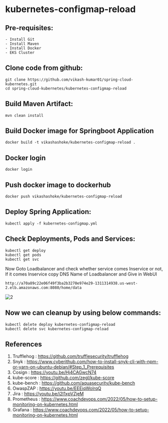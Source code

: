 # kubernetes-configmap-reload

Pre-requisites:
--------
    - Install Git
    - Install Maven
    - Install Docker
    - EKS Cluster
    
Clone code from github:
-------
    git clone https://github.com/vikash-kumar01/spring-cloud-kubernetes.git
    cd spring-cloud-kubernetes/kubernetes-configmap-reload
    
Build Maven Artifact:
-------
    mvn clean install
 
Build Docker image for Springboot Application
--------------
    docker build -t vikashashoke/kubernetes-configmap-reload .
  
Docker login
-------------
    docker login
    
Push docker image to dockerhub
-----------
    docker push vikashashoke/kubernetes-configmap-reload
    
Deploy Spring Application:
--------
    kubectl apply -f kubernetes-configmap.yml
    
Check Deployments, Pods and Services:
-------

    kubectl get deploy
    kubectl get pods
    kubectl get svc
    
Now Goto Loadbalancer and check whether service comes Inservice or not, If it comes Inservice copy DNS Name of Loadbalancer and Give in WebUI

    http://a70a89c22e06f49f3ba2b3270e974e29-1311314938.us-west-2.elb.amazonaws.com:8080/home/data
    
![2](https://user-images.githubusercontent.com/63221837/82123471-44f5f300-97b7-11ea-9d10-438cf9cc98a0.png)

Now we can cleanup by using below commands:
--------
    kubectl delete deploy kubernetes-configmap-reload
    kubectl delete svc kubernetes-configmap-reload

References
--------
1. Trufflehog : https://github.com/trufflesecurity/trufflehog
2. Snyk       : https://www.cyberithub.com/how-to-install-snyk-cli-with-npm-or-yarn-on-ubuntu-debian/#Step_1_Prerequisites
3. Cosign     : https://youtu.be/Hj4CAGwcN74
4. kube-score : https://github.com/zegl/kube-score
5. kube-bench : https://github.com/aquasecurity/kube-bench
6. OwaspZAP   : https://youtu.be/EEEiqWolrqQ
7. Jira       : https://youtu.be/i2I1xpVZjeM
8. Prometheus : https://www.coachdevops.com/2022/05/how-to-setup-monitoring-on-kubernetes.html
9. Grafana    : https://www.coachdevops.com/2022/05/how-to-setup-monitoring-on-kubernetes.html